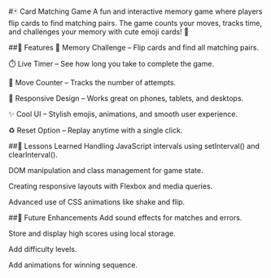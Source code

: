 #🃏 Card Matching Game
A fun and interactive memory game where players flip cards to find matching pairs. The game counts your moves, tracks time, and challenges your memory with cute emoji cards! 🎯

##📌 Features
🧠 Memory Challenge – Flip cards and find all matching pairs.

⏱️ Live Timer – See how long you take to complete the game.

👣 Move Counter – Tracks the number of attempts.

📱 Responsive Design – Works great on phones, tablets, and desktops.

✨ Cool UI – Stylish emojis, animations, and smooth user experience.

♻️ Reset Option – Replay anytime with a single click.


##🧪 Lessons Learned
Handling JavaScript intervals using setInterval() and clearInterval().

DOM manipulation and class management for game state.

Creating responsive layouts with Flexbox and media queries.

Advanced use of CSS animations like shake and flip.


##🚀 Future Enhancements
Add sound effects for matches and errors.

Store and display high scores using local storage.

Add difficulty levels.

Add animations for winning sequence.
